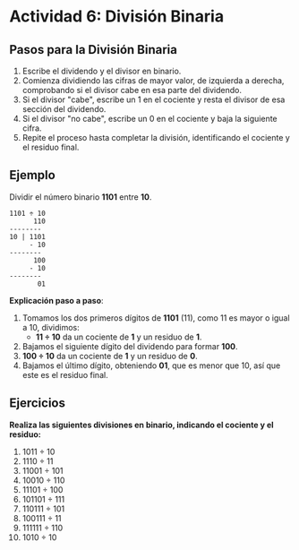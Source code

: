 # Actividad 6: División Binaria

## Pasos para la División Binaria

1. Escribe el dividendo y el divisor en binario.
2. Comienza dividiendo las cifras de mayor valor, de izquierda a derecha, comprobando si el divisor cabe en esa parte del dividendo.
3. Si el divisor "cabe", escribe un 1 en el cociente y resta el divisor de esa sección del dividendo.
4. Si el divisor "no cabe", escribe un 0 en el cociente y baja la siguiente cifra.
5. Repite el proceso hasta completar la división, identificando el cociente y el residuo final.

## Ejemplo

Dividir el número binario **1101** entre **10**.

  	1101 ÷ 10
  	      110
	--------
 	10 | 1101
	     - 10
	--------
 	      100
 	     - 10      	
	--------
 	       01

**Explicación paso a paso**:

1. Tomamos los dos primeros dígitos de **1101** (11), como 11 es mayor o igual a 10, dividimos:
   - **11 ÷ 10** da un cociente de **1** y un residuo de **1**.
2. Bajamos el siguiente dígito del dividendo para formar **100**.
3. **100 ÷ 10** da un cociente de **1** y un residuo de **0**.
4. Bajamos el último dígito, obteniendo **01**, que es menor que 10, así que este es el residuo final.

## Ejercicios

**Realiza las siguientes divisiones en binario, indicando el cociente y el residuo:**

1. 1011 ÷ 10
2. 1110 ÷ 11
3. 11001 ÷ 101
4. 10010 ÷ 110
5. 11101 ÷ 100
6. 101101 ÷ 111
7. 110111 ÷ 101
8. 100111 ÷ 11
9. 111111 ÷ 110
10. 1010 ÷ 10
